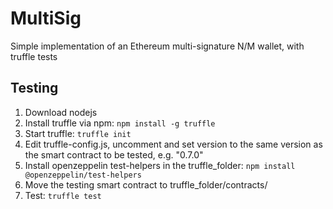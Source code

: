 # MultiSig
Simple implementation of an Ethereum multi-signature N/M wallet, with truffle tests

## Testing
1) Download nodejs
2) Install truffle via npm: ```npm install -g truffle```
3) Start truffle: ```truffle init```
4) Edit truffle-config.js, uncomment and set version to the same version as the smart contract to be tested, e.g. "0.7.0"
5) Install openzeppelin test-helpers in the truffle_folder: ```npm install @openzeppelin/test-helpers```
6) Move the testing smart contract to truffle_folder/contracts/
7) Test: ```truffle test```
